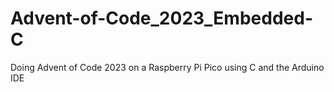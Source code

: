# Advent-of-Code_2023_Embedded-C
Doing Advent of Code 2023 on a Raspberry Pi Pico using C and the Arduino IDE
